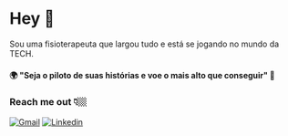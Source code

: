 # Hey 👋

Sou uma fisioterapeuta que largou tudo e está se jogando no mundo da TECH.

#### 🌍 "Seja o piloto de suas histórias e voe o mais alto que conseguir" 🚀

### Reach me out 👇🏼
<div style="text-align: justify">
  
[![Gmail](https://img.shields.io/badge/-GMAIL-c14438?style=for-the-badge&logo=Gmail&logoColor=white&link=mailto:jacquelineorge@gmail.com)](mailto:jacquelineorge@gmail.com)
[![Linkedin](https://img.shields.io/badge/-LinkedIn-blue?style=for-the-badge&logo=Linkedin&logoColor=white&link=https://https://www.linkedin.com/in/jacqueline-orge-4a605464//)](https://https://www.linkedin.com/in/jacqueline-orge-4a605464//)

</div>  


